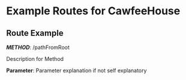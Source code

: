 # Example Routes for CawfeeHouse

## Route Example

**_METHOD_**: /pathFromRoot

Description for Method

**Parameter**: Parameter explanation if not self explanatory
